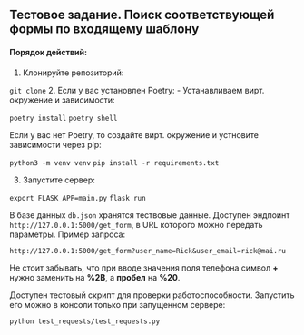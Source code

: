 ## Тестовое задание. Поиск соответствующей формы по входящему шаблону

#### Порядок действий:
1. Клонируйте репозиторий:

`git clone`
2. Если у вас установлен Poetry:
	- Устанавливаем вирт. окружение и зависимости:
	
`poetry install`
`poetry shell`

 Если у вас нет Poetry, то создайте вирт. окружение и устновите зависимости через pip:
 
`python3 -m venv venv`
`pip install -r requirements.txt`

3. Запустите сервер:

`export FLASK_APP=main.py`
`flask run`

В базе данных `db.json` хранятся тествовые данные. Доступен эндпоинт `http://127.0.0.1:5000/get_form`, в URL которого можно передать параметры. Пример запроса:

`http://127.0.0.1:5000/get_form?user_name=Rick&user_email=rick@mai.ru`
	
Не стоит забывать, что при вводе значения поля телефона символ **+** нужно заменить на **%2B**, а **пробел** на **%20**.

Доступен тестовый скрипт для проверки работоспособности. Запустить его можно в консоли только при запущенном сервере:

`python test_requests/test_requests.py`
